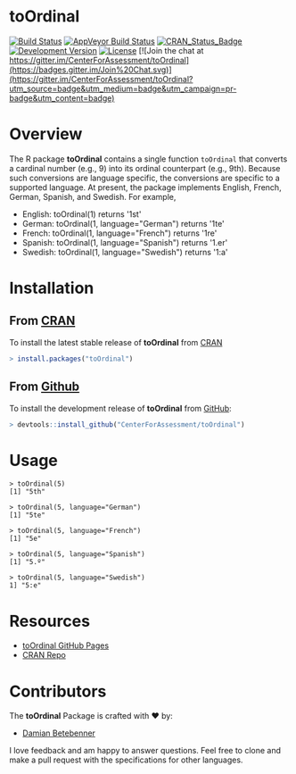 toOrdinal
===========

[![Build Status](https://travis-ci.org/CenterForAssessment/toOrdinal.svg?branch=master)](https://travis-ci.org/CenterForAssessment/toOrdinal)
[![AppVeyor Build Status](https://ci.appveyor.com/api/projects/status/github/centerforassessment/toOrdinal?branch=master&svg=true)](https://ci.appveyor.com/project/centerforassessment/toOrdinal)
[![CRAN_Status_Badge](http://www.r-pkg.org/badges/version/toOrdinal)](http://cran.r-project.org/package=toOrdinal)
[![Development Version](https://img.shields.io/badge/devel-1.2--0.0-brightgreen.svg)](https://github.com/CenterForAssessment/toOrdinal)
[![License](http://img.shields.io/badge/license-GPL%203-brightgreen.svg?style=flat)](https://github.com/CenterForAssessment/toOrdinal/blob/master/LICENSE.md)
[![Join the chat at https://gitter.im/CenterForAssessment/toOrdinal](https://badges.gitter.im/Join%20Chat.svg)](https://gitter.im/CenterForAssessment/toOrdinal?utm_source=badge&utm_medium=badge&utm_campaign=pr-badge&utm_content=badge)


# Overview

The R package **toOrdinal** contains a single function `toOrdinal` that converts a cardinal number (e.g., 9) into its ordinal counterpart (e.g., 9th).
Because such conversions are language specific, the conversions are specific to a supported language. At present, the package implements English, 
French, German, Spanish, and Swedish. For example,

* English: toOrdinal(1) returns '1st'
* German: toOrdinal(1, language="German") returns '1te'
* French: toOrdinal(1, language="French") returns '1re'
* Spanish: toOrdinal(1, language="Spanish") returns '1.er'
* Swedish: toOrdinal(1, language="Swedish") returns '1:a'


# Installation

## From [CRAN](https://CRAN.R-project.org/package=toOrdinal)

To install the latest stable release of **toOrdinal** from [CRAN](https://CRAN.R-project.org/package=toOrdinal)

```R
> install.packages("toOrdinal")
```

## From [Github](https://github.com/CenterForAssessment/toOrdinal/)

To install the development release of **toOrdinal** from [GitHub](https://github.com/CenterForAssessment/toOrdinal/):

```R
> devtools::install_github("CenterForAssessment/toOrdinal")
```


# Usage

```
> toOrdinal(5)
[1] "5th"

> toOrdinal(5, language="German")
[1] "5te"

> toOrdinal(5, language="French")
[1] "5e"

> toOrdinal(5, language="Spanish")
[1] "5.º"

> toOrdinal(5, language="Swedish")
1] "5:e"
```


# Resources

* [toOrdinal GitHub Pages](https://CenterForAssessment.github.io/toOrdinal)
* [CRAN Repo](https://CRAN.R-project.org/package=toOrdinal)


# Contributors

The **toOrdinal** Package is crafted with :heart: by:

* [Damian Betebenner](https://github.com/dbetebenner)

I love feedback and am happy to answer questions. Feel free to clone and make a pull request with the specifications for other languages.
